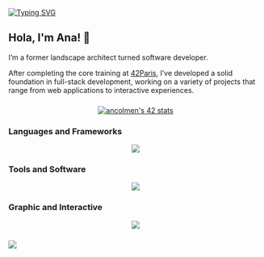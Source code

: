 [![Typing SVG](https://readme-typing-svg.demolab.com?font=Montserrat&size=30&duration=10000&pause=1000&color=F4F6BA&width=435&lines=.+Welcome+to+my+GitHub+.+)](https://git.io/typing-svg)

## Hola, I'm Ana! :vulcan_salute:

I’m a former landscape architect turned software developer. 

After completing the core training at [42Paris](https://42.fr/), I’ve developed a solid foundation in full-stack development, working on a variety of projects that range from web applications to interactive experiences.

###
<p align="center">
	<a href="https://github.com/oakoudad/badge42"><img src="https://badge.mediaplus.ma/kettlebells/ancolmen?1337Badge=off&UM6P=off" alt="ancolmen's 42 stats" /></a>
</p>

###
<!-- * :rocket:  Currently developing Unity projects at **42**
* :herb:  Landscape Designer
* :triangular_ruler:  Architect and Urban Planner
* :clapper:  Movie Passionate
* :video_game:  Videogames Lover
* :dancer:  Spanish born
* :baguette_bread:  French adopted
* :guard:  English enthusiast -->


### Languages and Frameworks
<p align="center">
    <a href="https://skillicons.dev">
    <img src="https://skillicons.dev/icons?i=c,cpp,cs,python,js,html,css,django,threejs,bootstrap&perline=50" />
    </a>
</p>

### Tools and Software
<p align="center">
    <a href="https://skillicons.dev">
    <img src="https://skillicons.dev/icons?i=bash,git,gitlab,docker,kubernetes,vim,vscode,postman&perline=50" />
    </a>
</p>

### Graphic and Interactive
<p align="center">
    <a href="https://skillicons.dev">
    <img src="https://skillicons.dev/icons?i=arduino,unity,autocad,ai,ps,blender,figma,notion&perline=50" />
    </a>
</p>

###
<p align="left">
	<img src="https://github-readme-stats.vercel.app/api/top-langs/?username=xanaco&theme=dark&hide_border=true&include_all_commits=true&count_private=true&layout=compact" />
</p>